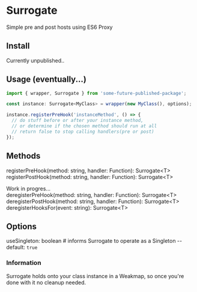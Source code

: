 # Surrogate

Simple pre and post hosts using ES6 Proxy

## Install

Currently unpublished..

## Usage (eventually...)

```typescript
import { wrapper, Surrogate } from 'some-future-published-package';

const instance: Surrogate<MyClass> = wrapper(new MyClass(), options);

instance.registerPreHook('instanceMethod', () => {
  // do stuff before or after your instance method,
  // or determine if the chosen method should run at all
  // return false to stop calling handlers(pre or post)
});
```

## Methods

registerPreHook(method: string, handler: Function): Surrogate\<T\>  
registerPostHook(method: string, handler: Function): Surrogate\<T\>

Work in progres...  
deregisterPreHook(method: string, handler: Function): Surrogate\<T\>  
deregisterPostHook(method: string, handler: Function): Surrogate\<T\>  
deregisterHooksFor(event: string): Surrogate\<T\>

## Options

useSingleton: boolean # informs Surrogate to operate as a Singleton -- default: `true`

### Information

Surrogate holds onto your class instance in a Weakmap, so once you're done with it no cleanup needed.
